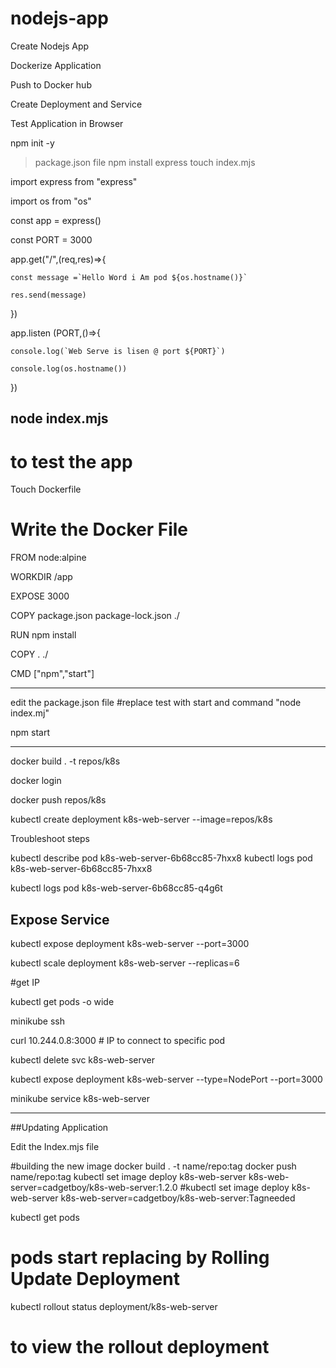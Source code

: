# nodejs-app
Create Nodejs App

Dockerize Application 

Push to Docker hub 

Create Deployment and Service 

Test Application in Browser 

npm init -y 

> package.json file 
npm install express 
touch index.mjs 

import express from "express"

import os from "os"

const app = express()

const PORT = 3000 

app.get("/",(req,res)=>{

    const message =`Hello Word i Am pod ${os.hostname()}`

    res.send(message)

})


app.listen (PORT,()=>{

    console.log(`Web Serve is lisen @ port ${PORT}`)

    console.log(os.hostname())

})


## node index.mjs 
# to test the app 

Touch Dockerfile 
# Write the Docker File 

FROM node:alpine

WORKDIR /app

EXPOSE 3000

COPY package.json package-lock.json ./

RUN npm install

COPY . ./

CMD ["npm","start"]


-----------------------------

edit the package.json file 
#replace test with start and command "node index.mj"

npm start 


----------------------------

docker build . -t repos/k8s 

docker login 

docker push repos/k8s 


kubectl create deployment k8s-web-server --image=repos/k8s

Troubleshoot steps 

kubectl describe pod k8s-web-server-6b68cc85-7hxx8
kubectl logs pod k8s-web-server-6b68cc85-7hxx8  

kubectl logs pod k8s-web-server-6b68cc85-q4g6t 


## Expose Service 

kubectl expose deployment k8s-web-server --port=3000 

kubectl scale deployment k8s-web-server --replicas=6 

#get IP 

kubectl get pods  -o wide 

minikube ssh 


curl 10.244.0.8:3000 # IP to connect to specific pod 

kubectl delete svc k8s-web-server 

kubectl expose deployment k8s-web-server --type=NodePort --port=3000 

minikube service k8s-web-server 

____________________________________________________________________________________________

##Updating Application 

Edit the Index.mjs file 

#building the new image
docker build . -t name/repo:tag
docker push name/repo:tag 
kubectl set image deploy k8s-web-server k8s-web-server=cadgetboy/k8s-web-server:1.2.0
#kubectl set image deploy k8s-web-server k8s-web-server=cadgetboy/k8s-web-server:Tagneeded

kubectl get pods 
# pods start replacing  by Rolling Update Deployment 
kubectl rollout status deployment/k8s-web-server
# to view the rollout deployment 

